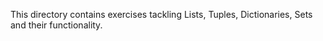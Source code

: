 This directory contains exercises tackling Lists, Tuples, Dictionaries, Sets and their functionality.
